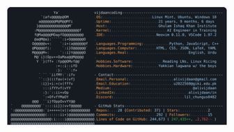 <a href="https://github.com/vijdaancoding/vijdaancoding">
  <picture>
    <source media="(prefers-color-scheme: dark)" srcset="https://raw.githubusercontent.com/vijdaancoding/vijdaancoding/main/dark_mode.svg">
    <img
      alt="GitHub stats"
      src="https://raw.githubusercontent.com/vijdaancoding/vijdaancoding/main/dark_mode.svg"
    >
  </picture>
</a>
